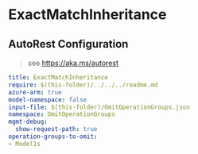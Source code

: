 # ExactMatchInheritance

## AutoRest Configuration

> see https://aka.ms/autorest

``` yaml
title: ExactMatchInheritance
require: $(this-folder)/../../../readme.md
azure-arm: true
model-namespace: false
input-file: $(this-folder)/OmitOperationGroups.json
namespace: OmitOperationGroups
mgmt-debug:
  show-request-path: true
operation-groups-to-omit:
- Model1s
```

